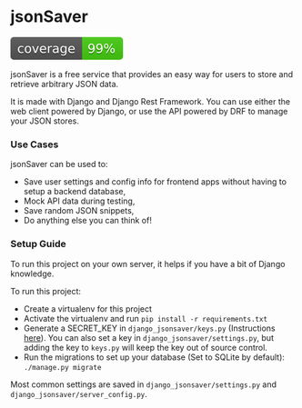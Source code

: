 # jsonSaver

![Coverage Badge](/static/img/coverage.svg "Coverage Badge")

jsonSaver is a free service that provides an easy way for users to store and retrieve arbitrary JSON data.

It is made with Django and Django Rest Framework. You can use either the web client powered by Django, or use the API powered by DRF to manage your JSON stores.

### Use Cases

jsonSaver can be used to:

*   Save user settings and config info for frontend apps without having to setup a backend database,
*   Mock API data during testing,
*   Save random JSON snippets,
*   Do anything else you can think of!

### Setup Guide

To run this project on your own server, it helps if you have a bit of Django knowledge.

To run this project:

*   Create a virtualenv for this project
*   Activate the virtualenv and run `pip install -r requirements.txt`
*   Generate a SECRET_KEY in `django_jsonsaver/keys.py` (Instructions [here](https://tech.serhatteker.com/post/2020-01/django-create-secret-key/)). You can also set a key in `django_jsonsaver/settings.py`, but adding the key to `keys.py` will keep the key out of source control.
*   Run the migrations to set up your database (Set to SQLite by default): `./manage.py migrate`

Most common settings are saved in `django_jsonsaver/settings.py` and `django_jsonsaver/server_config.py`.

